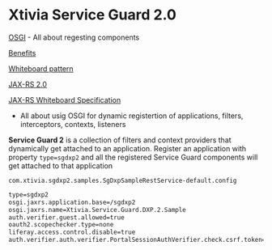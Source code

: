 # Xtivia Service Guard 2.0

[OSGI](https://www.osgi.org/) - All about regesting components

[Benefits](https://www.osgi.org/developer/benefits-of-using-osgi/)

[Whiteboard pattern](https://docs.osgi.org/whitepaper/whiteboard-pattern/)

[JAX-RS 2.0](https://jcp.org/en/jsr/detail?id=339)

[JAX-RS Whiteboard Specification](https://docs.osgi.org/specification/osgi.cmpn/7.0.0/service.jaxrs.html)
	
- All about usig OSGI for dynamic registertion of applications, filters, interceptors, contexts, listeners

**Service Guard 2** is a collection of filters and context providers that dynamically get attached to an application.
Register an application with property `type=sgdxp2` and all the registered Service Guard components will get attached to that application

`com.xtivia.sgdxp2.samples.SgDxpSampleRestService-default.config`

```markdown
type=sgdxp2
osgi.jaxrs.application.base=/sgdxp2
osgi.jaxrs.name=Xtivia.Service.Guard.DXP.2.Sample
auth.verifier.guest.allowed=true
oauth2.scopechecker.type=none
liferay.access.control.disable=true
auth.verifier.auth.verifier.PortalSessionAuthVerifier.check.csrf.token=false
```